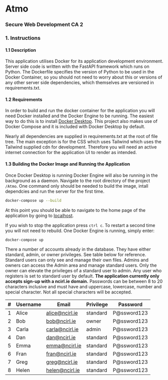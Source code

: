 # Atmo
### Secure Web Development CA 2

### 1. Instructions
#### 1.1 Description
This application utilises Docker for its application development environment. Server side code is written with the FastAPI framework which runs on Python. The Dockerfile specifies the version of Python to be used in the Docker Container, so you should not need to worry about this or versions of any other server side dependencies, which themselves are versioned in requirements.txt.

#### 1.2 Requirements
In order to build and run the docker container for the application you will need Docker installed and the Docker Engine to be running. The easiest way to do this is to install [Docker Desktop](https://docs.docker.com/desktop/). This project also makes use of Docker Compose and it is included with Docker Desktop by default.

Nearly all dependencies are supplied in requirements.txt at the root of file tree. The main exception is for the CSS which uses Tailwind which uses the Tailwind supplied cdn for development. Therefore you will need an active internet connection for the application UI to render as intended.

#### 1.3 Building the Docker Image and Running the Application
Once Docker Desktop is running Docker Engine will also be running in the background as a daemon.  Navigate to the root directory of the project `/Atmo`. One command only should be needed to build the image, intall dependcies and run the server for the first time.

```bash
docker-compose up --build
```

At this point you should be able to navigate to the home page of the application by going to [localhost](http://localhost:8080).

If you wish to stop the application press `ctrl c`. To restart a second time you will not need to rebuild. One Docker Engine is running, simply enter:
```
docker-compose up
```


There a number of accounts already in the database. They have either standard, admin, or owner privileges. See table below for reference. Standard users can only see and manage their own files. Admins and owners can access the Admin area and manage standard users. Only the owner can elevate the privileges of a standard user to admin. Any user who registers is set to standard user by default. **The application currently only accepts sign-up with a ncirl.ie domain.** Passwords can be between 8 to 20 characters inclusive and must have and uppercase, lowercase, number and special character. Not all special characters will be accepted.

|#|Username|Email|Privilege|Password|
|-|--------|-----|---------|--------|
|1|Alice|alice@ncirl.ie|standard|P@ssword123|
|2|Bob|bob@ncirl.ie|owner|P@ssword123|
|3|Carla|carla@ncirl.ie|admin|P@ssword123|
|4|Dan|dan@ncirl.ie|standard|P@ssword123|
|5|Emma|emma@ncirl.ie|standard|P@ssword123|
|6|Fran|fran@ncirl.ie|standard|P@ssword123|
|7|Greg|greg@ncirl.ie|standard|P@ssword123|
|8|Helen|helen@ncirl.ie|standard|P@ssword123|